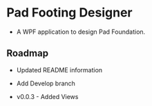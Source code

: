 # Pad Footing Designer
* A WPF application to design Pad Foundation.

## Roadmap
* Updated README information
* Add Develop branch

* v0.0.3 - Added Views

